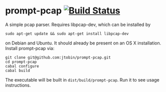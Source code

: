# prompt-pcap [![Build Status](https://secure.travis-ci.org/jtobin/prompt-pcap.png?branch=master)](http://travis-ci.org/jtobin/prompt-pcap) 

A simple pcap parser.  Requires libpcap-dev, which can be installed by

    sudo apt-get update && sudo apt-get install libpcap-dev

on Debian and Ubuntu.  It should already be present on an OS X installation.  Install prompt-pcap via:

    git clone git@github.com:jtobin/prompt-pcap.git
    cd prompt-pcap
    cabal configure
    cabal build
 
The executable will be built in `dist/build/prompt-pcap`.  Run it to see usage instructions.

